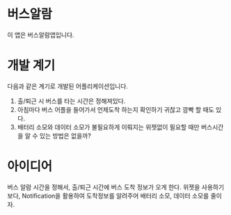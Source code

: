 # 버스알람

이 앱은 버스알람앱입니다.

# 개발 계기

다음과 같은 계기로 개발된 어플리케이션입니다.

1. 출/퇴근 시 버스를 타는 시간은 정해져있다.
2. 아침마다 버스 어플을 들어가서 언제도착 하는지 확인하기 귀찮고 깜빡 할 때도 있다.
3. 배터리 소모와 데이터 소모가 불필요하게 이뤄지는 위젯없이 필요할 때만 버스시간을 알 수 있는 방법은 없을까?

# 아이디어

버스 알람 시간을 정해서, 출/퇴근 시간에 버스 도착 정보가 오게 한다.
위젯을 사용하기보다, Notification을 활용하여 도착정보를 알려주어 배터리 소모, 데이터 소모를 줄이자.

# 
